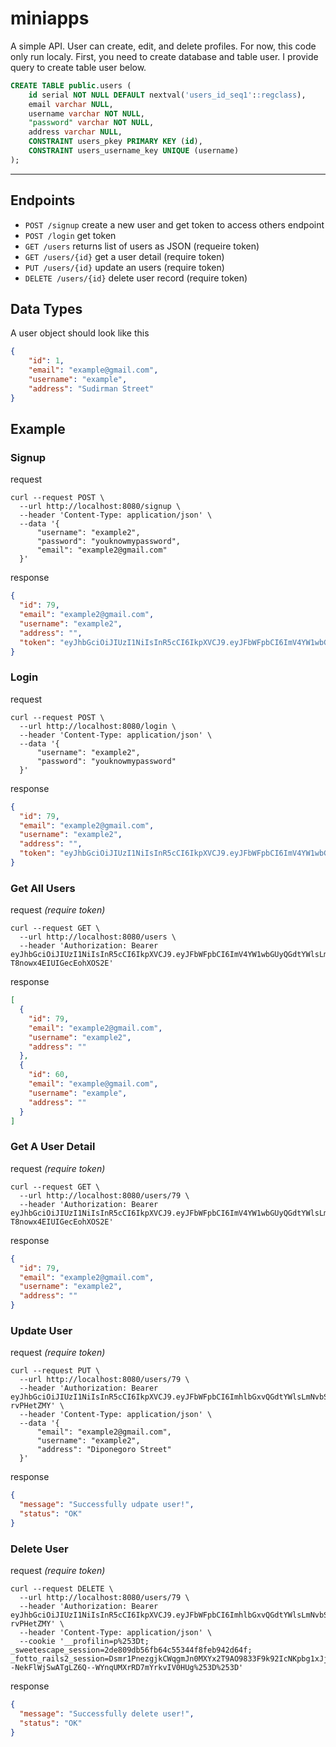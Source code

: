 # miniapps
A simple API. User can create, edit, and delete profiles. For now, this code only run localy.
First, you need to create database and table user. I provide query to create table user below.
```sql
CREATE TABLE public.users (
	id serial NOT NULL DEFAULT nextval('users_id_seq1'::regclass),
	email varchar NULL,
	username varchar NOT NULL,
	"password" varchar NOT NULL,
	address varchar NULL,
	CONSTRAINT users_pkey PRIMARY KEY (id),
	CONSTRAINT users_username_key UNIQUE (username)
);
```

___

## Endpoints
* `POST /signup` create a new user and get token to access others endpoint
* `POST /login` get token 
* `GET /users` returns list of users as JSON (requeire token)
* `GET /users/{id}` get a user detail (require token)
* `PUT /users/{id}` update an users (require token)
* `DELETE /users/{id}` delete user record (require token)


## Data Types
A user object should look like this
```json
{
    "id": 1,
    "email": "example@gmail.com",
    "username": "example",
    "address": "Sudirman Street"
}
```

## Example
### Signup
request
```
curl --request POST \
  --url http://localhost:8080/signup \
  --header 'Content-Type: application/json' \
  --data '{
	  "username": "example2",
	  "password": "youknowmypassword",
	  "email": "example2@gmail.com"
  }'
```
response
```json
{
  "id": 79,
  "email": "example2@gmail.com",
  "username": "example2",
  "address": "",
  "token": "eyJhbGciOiJIUzI1NiIsInR5cCI6IkpXVCJ9.eyJFbWFpbCI6ImV4YW1wbGUyQGdtYWlsLmNvbSIsImV4cCI6MTYxMTU1Mjg1NywiaXNzIjoiQXV0aFNlcnZpY2UifQ.J7yKDDZvizddaXLI_LlZrVWqH2xRgbuZPTlRkAJvlbg"
}
```

### Login
request
```
curl --request POST \
  --url http://localhost:8080/login \
  --header 'Content-Type: application/json' \
  --data '{
	  "username": "example2",
	  "password": "youknowmypassword"
  }'
```
response
```json
{
  "id": 79,
  "email": "example2@gmail.com",
  "username": "example2",
  "address": "",
  "token": "eyJhbGciOiJIUzI1NiIsInR5cCI6IkpXVCJ9.eyJFbWFpbCI6ImV4YW1wbGUyQGdtYWlsLmNvbSIsImV4cCI6MTYxMTU1Mjk3NywiaXNzIjoiQXV0aFNlcnZpY2UifQ.PxsSvfRD8OizUvW1LLWN-T8nowx4EIUIGecEohXOS2E"
}
```

### Get All Users
request _(require token)_
```
curl --request GET \
  --url http://localhost:8080/users \
  --header 'Authorization: Bearer eyJhbGciOiJIUzI1NiIsInR5cCI6IkpXVCJ9.eyJFbWFpbCI6ImV4YW1wbGUyQGdtYWlsLmNvbSIsImV4cCI6MTYxMTU1Mjk3NywiaXNzIjoiQXV0aFNlcnZpY2UifQ.PxsSvfRD8OizUvW1LLWN-T8nowx4EIUIGecEohXOS2E'
```
response
```json
[
  {
    "id": 79,
    "email": "example2@gmail.com",
    "username": "example2",
    "address": ""
  },
  {
    "id": 60,
    "email": "example@gmail.com",
    "username": "example",
    "address": ""
  }
]
```

### Get A User Detail
request _(require token)_
```
curl --request GET \
  --url http://localhost:8080/users/79 \
  --header 'Authorization: Bearer eyJhbGciOiJIUzI1NiIsInR5cCI6IkpXVCJ9.eyJFbWFpbCI6ImV4YW1wbGUyQGdtYWlsLmNvbSIsImV4cCI6MTYxMTU1Mjk3NywiaXNzIjoiQXV0aFNlcnZpY2UifQ.PxsSvfRD8OizUvW1LLWN-T8nowx4EIUIGecEohXOS2E'
```
response
```json
{
  "id": 79,
  "email": "example2@gmail.com",
  "username": "example2",
  "address": ""
}
```

### Update User
request _(require token)_
```
curl --request PUT \
  --url http://localhost:8080/users/79 \
  --header 'Authorization: Bearer eyJhbGciOiJIUzI1NiIsInR5cCI6IkpXVCJ9.eyJFbWFpbCI6ImhlbGxvQGdtYWlsLmNvbSIsImV4cCI6MTYxMTUxMzkxMiwiaXNzIjoiQXV0aFNlcnZpY2UifQ.FTxkbajHj7MwLwkKx3wC18YlqbW6C0bms-rvPHetZMY' \
  --header 'Content-Type: application/json' \
  --data '{
	  "email": "example2@gmail.com",
	  "username": "example2",
	  "address": "Diponegoro Street"
  }'
```
response
```json
{
  "message": "Successfully udpate user!",
  "status": "OK"
}
```

### Delete User
request _(require token)_
```
curl --request DELETE \
  --url http://localhost:8080/users/79 \
  --header 'Authorization: Bearer eyJhbGciOiJIUzI1NiIsInR5cCI6IkpXVCJ9.eyJFbWFpbCI6ImhlbGxvQGdtYWlsLmNvbSIsImV4cCI6MTYxMTUxMzkxMiwiaXNzIjoiQXV0aFNlcnZpY2UifQ.FTxkbajHj7MwLwkKx3wC18YlqbW6C0bms-rvPHetZMY' \
  --header 'Content-Type: application/json' \
  --cookie '__profilin=p%253Dt; _sweetescape_session=2de809db56fb64c55344f8feb942d64f; _fotto_rails2_session=Dsmr1PnezgjkCWqgmJn0MXYx2T9AO9833F9k92IcNKpbg1xJjQZPPdPqfA57mas3dTR%252BbcyoaDJLwgvbswWhf%252Fh%252BScowb0sJ9%252BZW5nYjTJkFzIcic0BGXQQo84dePbHep9lEZ8TBQ%252Fc%252Ftxkhssq%252BwOiFan0ZwgscNP0LjxqV1RS%252F%252F66tfR1st%252FaW1icIj1fDLFAgd4h746fVJ6uQsA%253D%253D--NekFlWjSwATgLZ6Q--WYnqUMXrRD7mYrkvIV0HUg%253D%253D'
```
response
```json
{
  "message": "Successfully delete user!",
  "status": "OK"
}

```
